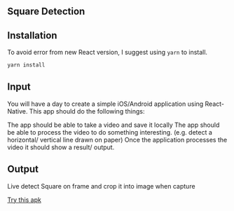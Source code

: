 ## Square Detection
## Installation
To avoid error from new React version, I suggest using ``yarn`` to install.
```bash
yarn install
```
## Input
You will have a day to create a simple iOS/Android application using React-Native. This app should do the following things:

The app should be able to take a video and save it locally
The app should be able to process the video to do something interesting. (e.g. detect a horizontal/ vertical line drawn on paper)
Once the application processes the video it should show a result/ output.

## Output
Live detect Square on frame and crop it into image when capture

<a href="/Demo/app-release.apk" download style="background-color: 'blue', padding: 10px; border-radius: 10px">
    Try this apk
</a>




